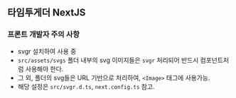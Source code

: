 ## 타임투게더 NextJS

### 프론트 개발자 주의 사항 
- svgr 설치하여 사용 중
- `src/assets/svgs` 폴더 내부의 svg 이미지들은 `svgr` 처리되어 반드시 컴포넌트처럼 사용해야 한다.
- 그 외, 폴더의 svg들은 URL 기반으로 처리하여, `<Image>` 태그에 사용가능.
- 해당 설정은 `src/svgr.d.ts`, `next.config.ts` 참고.


